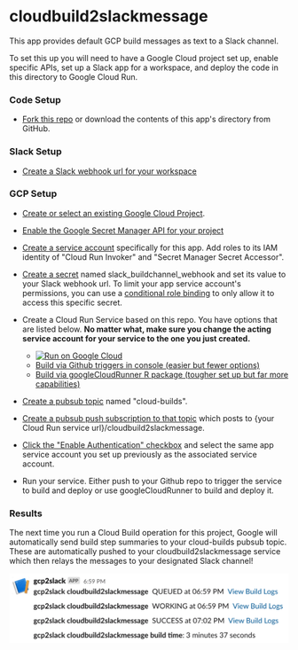 # cloudbuild2slackmessage

This app provides default GCP build messages as text to a Slack channel.

To set this up you will need to have a Google Cloud project set up, enable specific APIs, set up a Slack app for a workspace, and deploy the code in this directory to Google Cloud Run.

### Code Setup

-   [Fork this repo](https://docs.github.com/en/free-pro-team@latest/github/getting-started-with-github/fork-a-repo) or download the contents of this app's directory from GitHub.

### Slack Setup

-   [Create a Slack webhook url for your workspace](https://slack.com/help/articles/115005265063-Incoming-webhooks-for-Slack)

### GCP Setup

-   [Create or select an existing Google Cloud Project](https://cloud.google.com/resource-manager/docs/creating-managing-projects).

-   [Enable the Google Secret Manager API for your project](https://cloud.google.com/secret-manager/docs/quickstart)

-   [Create a service account](https://cloud.google.com/iam/docs/creating-managing-service-accounts#creating) specifically for this app. Add roles to its IAM identity of "Cloud Run Invoker" and "Secret Manager Secret Accessor".

-   [Create a secret](https://cloud.google.com/secret-manager/docs/creating-and-accessing-secrets#secretmanager-create-secret-web) named slack\_buildchannel\_webhook and set its value to your Slack webhook url. To limit your app service account's permissions, you can use a [conditional role binding](https://cloud.google.com/iam/docs/managing-conditional-role-bindings) to only allow it to access this specific secret.

-   Create a Cloud Run Service based on this repo. You have options that are listed below. **No matter what, make sure you change the acting service account for your service to the one you just created.**

    -   [![Run on Google Cloud](https://deploy.cloud.run/button.svg)](https://deploy.cloud.run?dir=cloudbuild2slackmessage)
    -   [Build via Github triggers in console (easier but fewer options)](https://towardsdatascience.com/r-powered-services-that-are-simple-scalabale-and-secure-4c454c159e48)
    -   [Build via googleCloudRunner R package (tougher set up but far more capabilities)](https://code.markedmondson.me/googleCloudRunner/index.html)

-   [Create a pubsub topic](https://cloud.google.com/pubsub/docs/quickstart-console) named "cloud-builds".

-   [Create a pubsub push subscription to that topic](https://cloud.google.com/pubsub/docs/admin#creating_subscriptions) which posts to {your Cloud Run service url}/cloudbuild2slackmessage.

-   [Click the "Enable Authentication" checkbox](https://cloud.google.com/pubsub/docs/push#setting_up_for_push_authentication) and select the same app service account you set up previously as the associated service account.

-   Run your service. Either push to your Github repo to trigger the service to build and deploy or use googleCloudRunner to build and deploy it.

### Results

The next time you run a Cloud Build operation for this project, Google will automatically send build step summaries to your cloud-builds pubsub topic. These are automatically pushed to your cloudbuild2slackmessage service which then relays the messages to your designated Slack channel!

![](app_screenshot.png)

